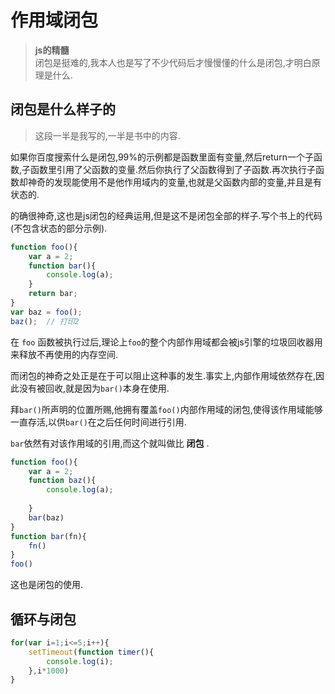 # 作用域闭包

>**js的精髓**  
闭包是挺难的,我本人也是写了不少代码后才慢慢懂的什么是闭包,才明白原理是什么.

## 闭包是什么样子的

>这段一半是我写的,一半是书中的内容.

如果你百度搜索什么是闭包,99%的示例都是函数里面有变量,然后return一个子函数,子函数里引用了父函数的变量.然后你执行了父函数得到了子函数.再次执行子函数却神奇的发现能使用不是他作用域内的变量,也就是父函数内部的变量,并且是有状态的.

的确很神奇,这也是js闭包的经典运用,但是这不是闭包全部的样子.写个书上的代码(不包含状态的部分示例).

```js
function foo(){
    var a = 2;
    function bar(){
        console.log(a); 
    }
    return bar;
}
var baz = foo();
baz();  // 打印2
```

在 `foo` 函数被执行过后,理论上`foo`的整个内部作用域都会被js引擎的垃圾回收器用来释放不再使用的内存空间.

而闭包的神奇之处正是在于可以阻止这种事的发生.事实上,内部作用域依然存在,因此没有被回收,就是因为`bar()`本身在使用.

拜`bar()`所声明的位置所赐,他拥有覆盖`foo()`内部作用域的闭包,使得该作用域能够一直存活,以供`bar()`在之后任何时间进行引用.

`bar`依然有对该作用域的引用,而这个就叫做比 **闭包** .

```js
function foo(){
    var a = 2;
    function baz(){
        console.log(a);
        
    }
    bar(baz)
}
function bar(fn){
    fn()
}
foo()
```
这也是闭包的使用.

## 循环与闭包

```js
for(var i=1;i<=5;i++){
    setTimeout(function timer(){
        console.log(i);
    },i*1000)
}
```




